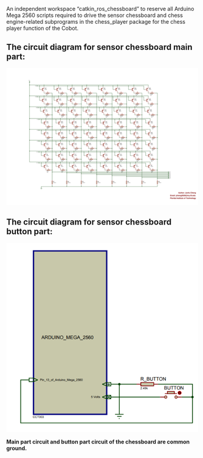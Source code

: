 An independent workspace “catkin_ros_chessboard” to reserve all Arduino Mega 2560 scripts required to drive the sensor chessboard and chess engine-related subprograms in the chess_player package for the chess player function of the Cobot.
## The circuit diagram for sensor chessboard main part:
![](Sensor_Chessboard.png)
## The circuit diagram for sensor chessboard button part:
![](chessboard_button.PNG)

**Main part circuit and button part circuit of the chessboard are common ground.**
